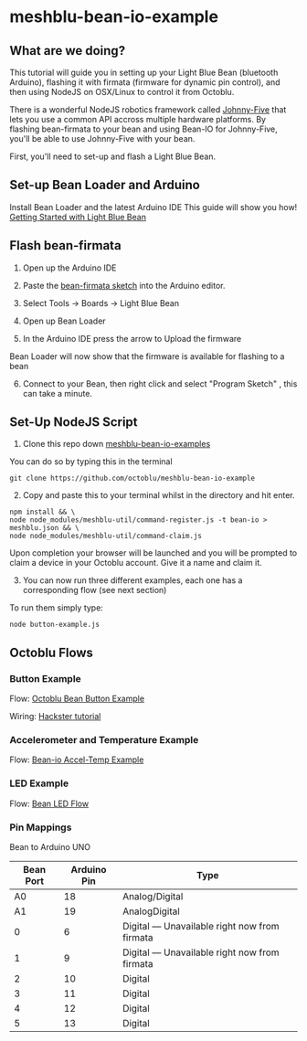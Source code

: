 # meshblu-bean-io-example

## What are we doing?

This tutorial will guide you in setting up your Light Blue Bean (bluetooth Arduino), flashing it with firmata (firmware for dynamic pin control), and then using NodeJS on OSX/Linux to control it from Octoblu.

There is a wonderful NodeJS robotics framework called [Johnny-Five](http://johnny-five.io) that lets you use a common API accross multiple hardware platforms. By flashing bean-firmata to your bean and using Bean-IO for Johnny-Five, you'll be able to use Johnny-Five with your bean.

First, you'll need to set-up and flash a Light Blue Bean.

## Set-up Bean Loader and Arduino

 Install Bean Loader and the latest Arduino IDE
This guide will show you how! [Getting Started with Light Blue Bean](http://legacy.punchthrough.com/bean/getting-started-osx/)

## Flash bean-firmata

1. Open up the Arduino IDE
2. Paste the [bean-firmata sketch](https://github.com/jacobrosenthal/arduino/blob/bean/examples/StandardFirmata/StandardFirmata.ino) into the Arduino editor.

3. Select Tools -> Boards -> Light Blue Bean


4. Open up Bean Loader
5. In the Arduino IDE press the arrow to Upload the firmware

Bean Loader will now show that the firmware is available for flashing to a bean

6. Connect to your Bean, then right click and select "Program Sketch" , this can take a minute.

## Set-Up NodeJS Script

1. Clone this repo down [meshblu-bean-io-examples](https://github.com/octoblu/meshblu-bean-io-example)

You can do so by typing this in the terminal

```
git clone https://github.com/octoblu/meshblu-bean-io-example
```

2. Copy and paste this to your terminal whilst in the directory and hit enter.
```
npm install && \
node node_modules/meshblu-util/command-register.js -t bean-io > meshblu.json && \
node node_modules/meshblu-util/command-claim.js
```
Upon completion your browser will be launched and you will be prompted to claim a device in your Octoblu account. Give it a name and claim it.

3. You can now run three different examples, each one has a corresponding flow (see next section)

To run them simply type:

```
node button-example.js
```

## Octoblu Flows

### Button Example

Flow: [Octoblu Bean Button Example](https://app.octoblu.com/bluprints/import/f23cb673-367f-4487-87af-f7c62136490a)

Wiring: [Hackster tutorial](https://www.hackster.io/3043/lightblue-bean-octoblu-542717?ref=platform&ref_id=2435_trending___&offset=25)

### Accelerometer and Temperature Example

Flow: [Bean-io Accel-Temp Example](https://app.octoblu.com/bluprints/import/27c796ea-39a4-45be-b8db-ad681bfba3d9)

### LED Example

Flow: [Bean LED Flow](https://app.octoblu.com/bluprints/import/0bb3904b-d4b8-40bc-b373-41b3eea61927)



### Pin Mappings

Bean to Arduino UNO


| Bean Port | Arduino Pin | Type |
|----------|-------------|------|
|A0|18|Analog/Digital|
|A1|19|AnalogDigital|
|0|6|Digital — Unavailable right now from firmata|
|1|9|Digital — Unavailable right now from firmata|
|2|10|Digital|
|3|11|Digital|
|4|12|Digital|
|5|13|Digital|
